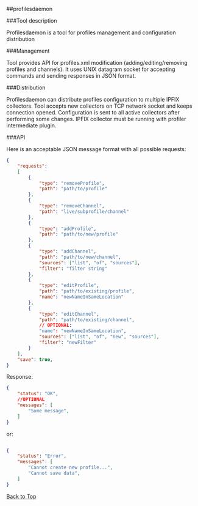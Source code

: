 ##profilesdaemon

###Tool description

Profilesdaemon is a tool for profiles management and configuration distribution

###Management

Tool provides API for profiles.xml modification (adding/editing/removing profiles and channels).
It uses UNIX datagram socket for accepting commands and sending responses in JSON format.

###Distribution

Profilesdaemon can distribute profiles configuration to multiple IPFIX collectors.
Tool accepts new collectors on TCP network socket and keeps connection opened.
Configuration is sent to all active collectors after performing some changes.
IPFIX collector must be running with profiler intermediate plugin.

###API

Here is an acceptable JSON message format with all possible requests:

```json
{
	"requests":
	[
		{
			"type": "removeProfile",
			"path": "path/to/profile"
		},
		{
			"type": "removeChannel",
			"path": "live/subprofile/channel"
		},
		{
			"type": "addProfile",
			"path": "path/to/new/profile"
		},
		{
			"type": "addChannel",
			"path": "path/to/new/channel",
			"sources": ["list", "of", "sources"],
			"filter": "filter string"
		},
		{
			"type": "editProfile",
			"path": "path/to/existing/profile",
			"name": "newNameInSameLocation"
		},
		{
			"type": "editChannel",
			"path": "path/to/existing/channel",
			// OPTIONAL:
			"name": "newNameInSameLocation",
			"sources": ["list", "of", "new", "sources"],
			"filter": "newFilter"
		}
	],
	"save": true,
}

```

Response:

```json
{
	"status": "OK",
	//OPTIONAL
	"messages": [
		"Some message",
	]
}

```
or:

```json

{
	"status": "Error",
	"messages": [
		"Cannot create new profile...",
		"Cannot save data",
	]
}

```

[Back to Top](#top)

